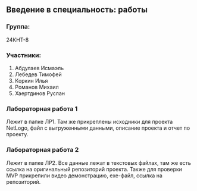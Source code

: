 ## Введение в специальность: работы
### Группа:
24КНТ-8
### Участники:
1. Абдулаев Исмаэль
2. Лебедев Тимофей
3. Коркин Илья
4. Романов Михаил
5. Хаертдинов Руслан

### Лабораторная работа 1
Лежит в папке ЛР1. Там же прикреплены исходники для проекта NetLogo, файл с выгруженными данными, описание проекта и отчет по проекту. 

### Лабораторная работа 2
Лежит в папке ЛР2. Все данные лежат в текстовых файлах, там же есть ссылка на оригинальный репозиторий проекта. Также для проверки MVP прикрепили видео демонстрацию, exe-файл, ссылка на репозиторий. 
